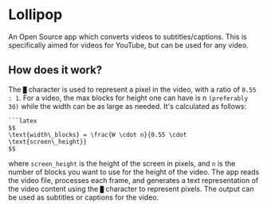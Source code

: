 # Lollipop
An Open Source app which converts videos to subtitles/captions. This is specifically aimed for videos for YouTube, but can be used for any video.

## How does it work?
The `█` character is used to represent a pixel in the video, with a ratio of `0.55 : 1`.
For a video, the max blocks for height one can have is n `(preferably 30)` while the width can be as large as needed. It's calculated as follows:
```
```latex
$$
\text{width\_blocks} = \frac{W \cdot n}{0.55 \cdot \text{screen\_height}}
$$
```
where `screen_height` is the height of the screen in pixels, and `n` is the number of blocks you want to use for the height of the video.
The app reads the video file, processes each frame, and generates a text representation of the video content using the `█` character to represent pixels. The output can be used as subtitles or captions for the video.
